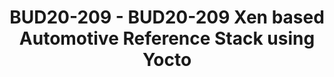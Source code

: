 ---
categories:
- BUD20
image:
  featured: 'true'
  path: https://static.linaro.org/connect/bud20/images/BUD20-209.png
session_id: BUD20-209
session_speakers:
- speaker_bio: Filipe Rinaldi is a principal software engineer at Arm with over 14
    years of experience in embedded software development and had previously worked
    at Hewlett Packard. He is currently the tech lead of a group within Arm working
    on OSS projects in safety critical applications.
  speaker_company: Arm
  speaker_image: http://avatars.sched.co/f/d0/7249968/avatar.jpg.320x320px.jpg?dc5
  speaker_name: Filipe Rinaldi
  speaker_position: Principal Software Engineer
  speaker_role: attendee, speaker
- speaker_bio: Avionic certified RTOS kernel developer for 15 years for Sysgo. Automotive
    Open Source developer at Arm since 2019.
  speaker_company: Arm Ltd
  speaker_image: http://avatars.sched.co/8/2f/9734298/avatar.jpg.320x320px.jpg?8ef
  speaker_name: Bertrand Marquis
  speaker_position: Principal Software Engineer
  speaker_role: attendee, speaker
- speaker_bio: Jon Mason is a Principal Yocto Developer at Arm. In addition to writing
    new recipes and bug fixes, he coordinates development inside and outside of Arm
    on OpenEmbedded and the Yocto Project. This includes development and maintenance
    of the meta-arm layer. Also, Jon sits on the board of OpenEmbedded.<br /> <br
    /> Outside of work, Jon maintains NTB and a few other drivers in Linux.
  speaker_company: ''
  speaker_image: http://avatars.sched.co/1/e1/10468648/avatar.jpg.320x320px.jpg?f11
  speaker_name: Jon Mason
  speaker_position: Principal Yocto Developer at Arm
  speaker_role: attendee, speaker
session_track: Automotive
tag: session
tags: Automotive
title: BUD20-209 - BUD20-209 Xen based Automotive Reference Stack using Yocto
---